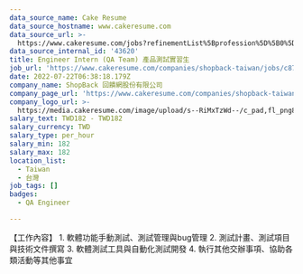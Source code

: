 ```yaml
---
data_source_name: Cake Resume
data_source_hostname: www.cakeresume.com
data_source_url: >-
  https://www.cakeresume.com/jobs?refinementList%5Bprofession%5D%5B0%5D=engineering_qa-engineer&refinementList%5Bsalary_type%5D=per_month&refinementList%5Bsalary_currency%5D=TWD&range%5Bsalary_range%5D%5Bmax%5D=600000
data_source_internal_id: '43620'
title: Engineer Intern (QA Team) 產品測試實習生
job_url: 'https://www.cakeresume.com/companies/shopback-taiwan/jobs/c879fb'
date: 2022-07-22T06:38:18.179Z
company_name: ShopBack 回饋網股份有限公司
company_page_url: 'https://www.cakeresume.com/companies/shopback-taiwan'
company_logo_url: >-
  https://media.cakeresume.com/image/upload/s--RiMxTzWd--/c_pad,fl_png8,h_200,w_200/v1657599645/hma3pimzrdw1b4eq527q.png
salary_text: TWD182 - TWD182
salary_currency: TWD
salary_type: per_hour
salary_min: 182
salary_max: 182
location_list:
  - Taiwan
  - 台灣
job_tags: []
badges:
  - QA Engineer

---
```


【工作內容】 1. 軟體功能手動測試、測試管理與bug管理 2. 測試計畫、測試項目與技術文件撰寫 3. 軟體測試工具與自動化測試開發 4. 執行其他交辦事項、協助各類活動等其他事宜